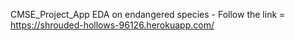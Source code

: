 CMSE_Project_App EDA on endangered species - Follow the link = https://shrouded-hollows-96126.herokuapp.com/
